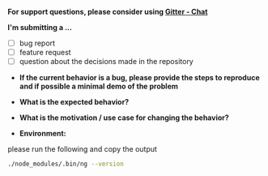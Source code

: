 **For support questions, please consider using [Gitter - Chat](https://gitter.im/angulartics/angulartics2)**

**I'm submitting a ...**

* [ ] bug report  
* [ ] feature request  
* [ ] question about the decisions made in the repository

* **If the current behavior is a bug, please provide the steps to reproduce and if possible a minimal demo of the problem**

* **What is the expected behavior?**

* **What is the motivation / use case for changing the behavior?**

* **Environment:**

please run the following and copy the output
```sh
./node_modules/.bin/ng --version
```
